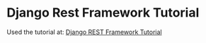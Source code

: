 # Django Rest Framework Tutorial

Used the tutorial at:
[Django REST Framework Tutorial](https://wsvincent.com/official-django-rest-framework-tutorial-beginners-guide/)

